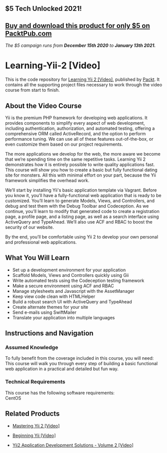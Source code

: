 ## $5 Tech Unlocked 2021!
[Buy and download this product for only $5 on PacktPub.com](https://www.packtpub.com/)
-----
*The $5 campaign         runs from __December 15th 2020__ to __January 13th 2021.__*

# Learning-Yii-2 [Video]
This is the code repository for [Learning Yii 2 [Video]](https://www.packtpub.com/web-development/learning-yii-2-video), published by [Packt](https://www.packtpub.com/?utm_source=github). It contains all the supporting project files necessary to work through the video course from start to finish.
## About the Video Course
Yii is the premium PHP framework for developing web applications. It provides components to simplify every aspect of web development, including authentication, authorization, and automated testing, offering a comprehensive ORM called ActiveRecord, and the option to perform performance tuning. We can use all of these features out-of-the-box, or even customize them based on our project requirements.

The more applications we develop for the web, the more aware we become that we’re spending time on the same repetitive tasks. Learning Yii 2 demonstrates how it is entirely possible to write quality applications fast. This course will show you how to create a basic but fully functional dating site for monsters. All this with minimal effort on your part, because the Yii framework simplifies the overhead work.

We’ll start by installing Yii's basic application template via Vagrant. Before you know it, you’ll have a fully-functional web application that is ready to be customized. You’ll learn to generate Models, Views, and Controllers, and debug and test them with the Debug Toolbar and Codeception. As we continue, you’ll learn to modify that generated code to create a registration page, a profile page, and a listing page, as well as a search interface using ActiveQuery and TypeAhead. We’ll also use ACF and RBAC to boost the security of our website.

By the end, you’ll be comfortable using Yii 2 to develop your own personal and professional web applications.

<H2>What You Will Learn</H2>
<DIV class=book-info-will-learn-text>
<UL>
<LI>Set up a development environment for your application
<LI>Scaffold Models, Views and Controllers quickly using Gii
<LI>Write automated tests using the Codeception testing framework
<LI>Make a secure environment using ACF and RBAC
<LI>Manage stylesheets and Javascript with the AssetManager
<LI>Keep view code clean with HTMLHelper
<LI>Build a robust search UI with ActiveQuery and TypeAhead
<LI>Create alternate themes for your site
<LI>Send e-mails using SwiftMailer
<LI>Translate your application into multiple languages </LI></UL></DIV>

## Instructions and Navigation
### Assumed Knowledge
To fully benefit from the coverage included in this course, you will need:<br/>
This course will walk you through every step of building a basic functional web application in a practical and detailed but fun way.
### Technical Requirements
This course has the following software requirements:<br/>
CentOS

## Related Products
* [Mastering Yii 2 [Video]](https://www.packtpub.com/web-development/mastering-yii-2-video)

* [Beginning Yii [Video]](https://www.packtpub.com/web-development/beginning-yii-video)

* [Yii2 Application Development Solutions - Volume 2 [Video]](https://www.packtpub.com/application-development/yii2-application-development-solutions-volume-2-video)

